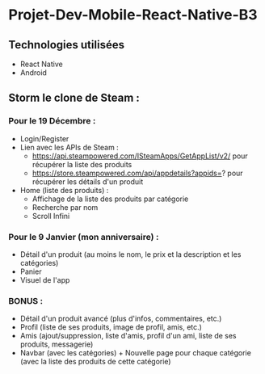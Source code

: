 # Projet-Dev-Mobile-React-Native-B3

## Technologies utilisées
- React Native
- Android

## Storm le clone de Steam :
### Pour le 19 Décembre :
- Login/Register
- Lien avec les APIs de Steam : 
    - https://api.steampowered.com/ISteamApps/GetAppList/v2/ pour récupérer la liste des produits
    - https://store.steampowered.com/api/appdetails?appids=? pour récupérer les détails d'un produit
- Home (liste des produits) :
    - Affichage de la liste des produits par catégorie
    - Recherche par nom
    - Scroll Infini

### Pour le 9 Janvier (mon anniversaire) :
- Détail d'un produit (au moins le nom, le prix et la description et les catégories)
- Panier
- Visuel de l'app

### BONUS :
- Détail d'un produit avancé (plus d'infos, commentaires, etc.)
- Profil (liste de ses produits, image de profil, amis, etc.)
- Amis (ajout/suppression, liste d'amis, profil d'un ami, liste de ses produits, messagerie)
- Navbar (avec les catégories) + Nouvelle page pour chaque catégorie (avec la liste des produits de cette catégorie)